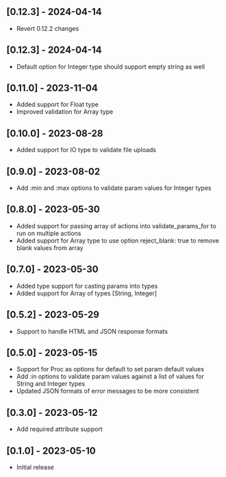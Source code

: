 ## [0.12.3] - 2024-04-14

- Revert 0.12.2 changes

## [0.12.3] - 2024-04-14

- Default option for Integer type should support empty string as well

## [0.11.0] - 2023-11-04

- Added support for Float type
- Improved validation for Array type

## [0.10.0] - 2023-08-28

- Added support for IO type to validate file uploads

## [0.9.0] - 2023-08-02

- Add :min and :max options to validate param values for Integer types

## [0.8.0] - 2023-05-30

- Added support for passing array of actions into validate_params_for to run on multiple actions
- Added support for Array type to use option reject_blank: true to remove blank values from array

## [0.7.0] - 2023-05-30

- Added type support for casting params into types
- Added support for Array of types [String, Integer]

## [0.5.2] - 2023-05-29

- Support to handle HTML and JSON response formats

## [0.5.0] - 2023-05-15

- Support for Proc as options for default to set param default values
- Add :in options to validate param values against a list of values for String and Integer types
- Updated JSON formats of error messages to be more consistent

## [0.3.0] - 2023-05-12

- Add required attribute support

## [0.1.0] - 2023-05-10

- Initial release
